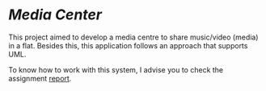 # *Media Center*

This project aimed to develop a media centre to share music/video (media) in a flat. Besides this, this application follows an approach that supports UML.

To know how to work with this system, I advise you to check the assignment [report](relatorio.pdf).
